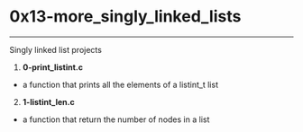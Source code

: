 # 0x13-more_singly_linked_lists
---
Singly linked list projects

1. **0-print_listint.c**
- a function that prints all the elements of a listint_t list

2. **1-listint_len.c**
- a function that return the number of nodes in a list

